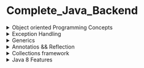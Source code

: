 # Complete_Java_Backend




<details>
<Summary>Object oriented Programming Concepts</Summary>
</details>


<details>
<Summary>Exception Handling</Summary>
</details>


<details>
<Summary>Generics</Summary>
</details>

<details>
<Summary>Annotatios && Reflection</Summary>
</details>

<details>
<Summary>Collections framework</Summary>
</details>

<details>
<Summary>Java 8 Features</Summary>
<h6>1. Lambda Expressions && Functional Interfaces</h6>


Syntax for lambda expressions

```
1.syntax - No need to add return statement in case of single line expression
(parameters) -> expression

2.Multiple Parameters Lambda
(x) -> x * 2

3.Lambda with No Parameters
(a, b) -> a + b

4.Block Lambda with Multiple Statements
() -> "Hello, World!"

5.Lambda with Method Reference
(x, y) -> {
    int sum = x + y;
    return sum;
}

6.Lambda with Type Declaration
(int x, int y) -> x * y

```

Example of lambda expression

```
@FunctionalInerface
interface Pen{
     void write(); // Single abstract method + any no of abstract and default methods
}

class Bluepen implements Pen{
    public void write(){
        System.out.println("Writing with blue pen....");
    }
}

public class Main {
   public static void main(String[] args) { 
      //Without Lambda expressions
      Bluepen bluePen = new Bluepen();
      takeNotes(bluePen);
      
      //with lambda expressions
      Pen pen = ()->System.out.println("Writing with blue pen....");
      takeNotes(pen);
   }

   public static void takeNotes(Pen pen){
      pen.write();
   }
}
```

<br>
<h6> 2.Method references</h6>


<br>
<h6> 3.Predefined Functional Interfaces and there examples</h6>



<br>
<h6> 4.Optionals </h6>


<br>
<h6> 5.Stream Intro, classes and interfaces</h6>


<br>
<h6> 6.Relation ship between stream and functional interfaces</h6>


<br>
<h6> 7.Date and Time API</h6>


</details>




